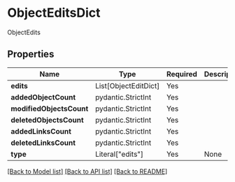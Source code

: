 # ObjectEditsDict

ObjectEdits

## Properties
| Name | Type | Required | Description |
| ------------ | ------------- | ------------- | ------------- |
**edits** | List[ObjectEditDict] | Yes |  |
**addedObjectCount** | pydantic.StrictInt | Yes |  |
**modifiedObjectsCount** | pydantic.StrictInt | Yes |  |
**deletedObjectsCount** | pydantic.StrictInt | Yes |  |
**addedLinksCount** | pydantic.StrictInt | Yes |  |
**deletedLinksCount** | pydantic.StrictInt | Yes |  |
**type** | Literal["edits"] | Yes | None |


[[Back to Model list]](../../../../README.md#models-v2-link) [[Back to API list]](../../../../README.md#apis-v2-link) [[Back to README]](../../../../README.md)
